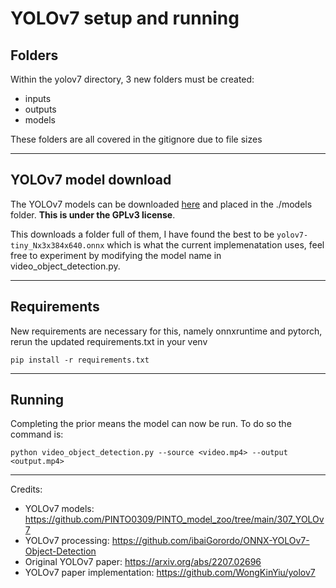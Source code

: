 # YOLOv7 setup and running

## Folders
Within the yolov7 directory, 3 new folders must be created:

* inputs
* outputs
* models

These folders are all covered in the gitignore due to file sizes

---

## YOLOv7 model download

The YOLOv7 models can be downloaded [here](https://s3.ap-northeast-2.wasabisys.com/pinto-model-zoo/307_YOLOv7/no-postprocess/resources.tar.gz) and placed in the ./models folder. **This is under the GPLv3 license**. 

This downloads a folder full of them, I have found the best to be `yolov7-tiny_Nx3x384x640.onnx` which is what the current implemenatation uses, feel free to experiment by modifying the model name in video_object_detection.py.

---

## Requirements

New requirements are necessary for this, namely onnxruntime and pytorch, rerun the updated requirements.txt in your venv
```
pip install -r requirements.txt
```

---

## Running

Completing the prior means the model can now be run. To do so the command is:
```
python video_object_detection.py --source <video.mp4> --output <output.mp4>
```

---
Credits:
* YOLOv7 models: https://github.com/PINTO0309/PINTO_model_zoo/tree/main/307_YOLOv7
* YOLOv7 processing: https://github.com/ibaiGorordo/ONNX-YOLOv7-Object-Detection
* Original YOLOv7 paper: https://arxiv.org/abs/2207.02696
* YOLOv7 paper implementation: https://github.com/WongKinYiu/yolov7


